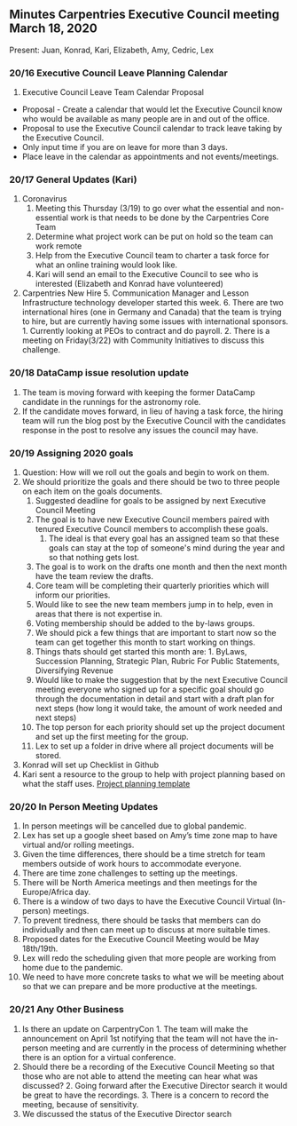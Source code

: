 ## Minutes Carpentries Executive Council meeting March 18, 2020

Present: Juan, Konrad, Kari, Elizabeth, Amy, Cedric, Lex

### 20/16 Executive Council Leave Planning Calendar
1. Executive Council Leave Team Calendar Proposal
* Proposal - Create a calendar that would let the Executive Council know who would be available as many people are in and out of the office.
* Proposal to use the Executive Council calendar to track leave taking by the Executive Council.
* Only input time if you are on leave for more than 3 days.
* Place leave in the calendar as appointments and not events/meetings.

### 20/17 General Updates (Kari)
1. Coronavirus
    1. Meeting this Thursday (3/19) to go over what the essential and non-essential work is that needs to be done by the Carpentries Core Team
    2. Determine what project work can be put on hold so the team can work remote
    3. Help from the Executive Council team to charter a task force for what an online training would look like.
    4. Kari will send an email to the Executive Council to see who is interested (Elizabeth and Konrad have volunteered)
2. Carpentries New Hire
    5. Communication Manager and Lesson Infrastructure technology developer started this week.
    6. There are two international hires (one in Germany and Canada) that the team is trying to hire, but are currently having some issues with international sponsors.
        1. Currently looking at PEOs to contract and do payroll.
        2. There is a meeting on Friday(3/22) with Community Initiatives to discuss this challenge.

### 20/18 DataCamp issue resolution update
1. The team is moving forward with keeping the former DataCamp candidate in the runnings for the astronomy role.
2. If the candidate moves forward, in lieu of having a task force, the hiring team will run the blog post by the Executive Council with the candidates response in the post to resolve any issues the council may have.

### 20/19 Assigning 2020 goals
1. Question: How will we roll out the goals and begin to work on them.
2. We should prioritize the goals and there should be two to three people on each item on the goals documents.
    1. Suggested deadline for goals to be assigned by next Executive Council Meeting
    2. The goal is to have new Executive Council members paired with tenured Executive Council members to accomplish these goals.
        1. The ideal is that every goal has an assigned team so that these goals can stay at the top of someone's mind during the year and so that nothing gets lost.
    3. The goal is to work on the drafts one month and then the next month have the team review the drafts.
    4. Core team will be completing their quarterly priorities which will inform our priorities.
    5. Would like to see the new team members jump in to help, even in areas that there is not expertise in.
    6. Voting membership should be added to the by-laws groups.
    7. We should pick a few things that are important to start now so the team can get together this month to start working on things.
    8. Things thats should get started this month are:
            1.  ByLaws, Succession Planning, Strategic Plan, Rubric For Public Statements, Diversifying Revenue
    9. Would like to make the suggestion that by the next Executive Council meeting everyone who signed up for a specific goal should go through the documentation in detail and start with a draft plan for next steps (how long it would take, the amount of work needed and next steps)
    10. The top person for each priority should set up the project document and set up the first meeting for the group.
    11. Lex to set up a folder in drive where all project documents will be stored.
3. Konrad will set up Checklist in Github
4. Kari sent a resource to the group to help with project planning based on what the staff uses. [Project planning template](https://docs.google.com/document/d/1O5gTSFq0KiQmi1qgkYm1hng7i3g71bPody7WkXWTeyU/edit#heading=h.y06zpj6pn0a1)

### 20/20 In Person Meeting Updates
1. In person meetings will be cancelled due to global pandemic.
2. Lex has set up a google sheet based on Amy’s time zone map to have virtual and/or rolling meetings.
3. Given the time differences, there should be a time stretch for team members outside of work hours to accommodate everyone.
4. There are time zone challenges to setting up the meetings.
5. There will be North America meetings and then meetings for the Europe/Africa day.
6. There is a window of two days to have the Executive Council Virtual (In-person) meetings.
7. To prevent tiredness, there should be tasks that members can do individually and then can meet up to discuss at more suitable times.
8. Proposed dates for the Executive Council Meeting would be May 18th/19th.
9. Lex will redo the scheduling given that more people are working from home due to the pandemic.
10. We need to have more concrete tasks to what we will be meeting about so that we can prepare and be more productive at the meetings.

### 20/21 Any Other Business
1. Is there an update on CarpentryCon
        1. The team will make the announcement on April 1st notifying that the team will not have the in-person meeting and are currently in the process of determining whether there is an option for a virtual conference.
2. Should there be a recording of the Executive Council Meeting so that those who are not able to attend the meeting can hear what was discussed?
	2. Going forward after the Executive Director search it would be great to have the recordings.
	3. There is a concern to record the meeting, because of sensitivity.
3. We discussed the status of the Executive Director search
